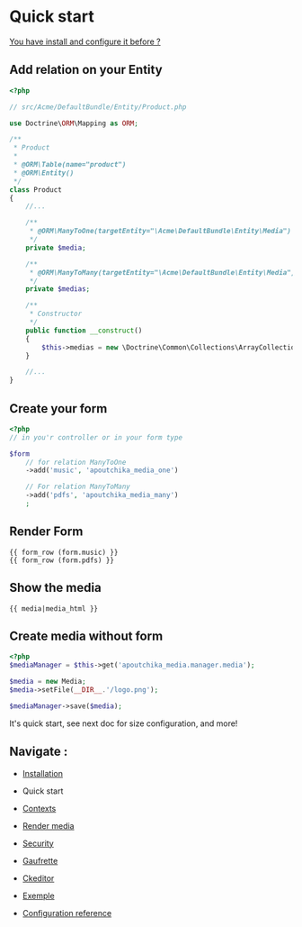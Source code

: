 Quick start
===========

[You have install and configure it before ?](install.md)


Add relation on your Entity
---------------------------

```php
<?php

// src/Acme/DefaultBundle/Entity/Product.php

use Doctrine\ORM\Mapping as ORM;

/**
 * Product
 *
 * @ORM\Table(name="product")
 * @ORM\Entity()
 */
class Product
{
    //...

    /**
     * @ORM\ManyToOne(targetEntity="\Acme\DefaultBundle\Entity\Media")
     */
    private $media;

    /**
     * @ORM\ManyToMany(targetEntity="\Acme\DefaultBundle\Entity\Media")
     */
    private $medias;

    /**
     * Constructor
     */
    public function __construct()
    {
        $this->medias = new \Doctrine\Common\Collections\ArrayCollection();
    }

    //...
}
```


Create your form
----------------

```php
<?php
// in you'r controller or in your form type

$form
    // for relation ManyToOne
    ->add('music', 'apoutchika_media_one')

    // For relation ManyToMany
    ->add('pdfs', 'apoutchika_media_many')
    ;
```

Render Form
------------
```htmljango
{{ form_row (form.music) }}
{{ form_row (form.pdfs) }}
```


Show the media
--------------

```htmljango
{{ media|media_html }}
```


Create media without form
--------------------------

```php
<?php
$mediaManager = $this->get('apoutchika_media.manager.media');

$media = new Media;
$media->setFile(__DIR__.'/logo.png');

$mediaManager->save($media);
```


It's quick start, see next doc for size configuration, and more!

Navigate :
----------

* [Installation](install.md)
* Quick start
* [Contexts](contexts.md)
* [Render media](rendermedia.md)
* [Security](security.md)
* [Gaufrette](gaufrette.md)
* [Ckeditor](ckeditor.md)

* [Exemple](exemple.md)
* [Configuration reference](configuration_reference.md)
